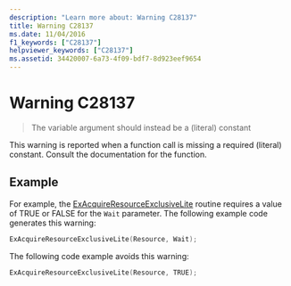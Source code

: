 ```yaml
---
description: "Learn more about: Warning C28137"
title: Warning C28137
ms.date: 11/04/2016
f1_keywords: ["C28137"]
helpviewer_keywords: ["C28137"]
ms.assetid: 34420007-6a73-4f09-bdf7-8d923eef9654
---
```

# Warning C28137

> The variable argument should instead be a (literal) constant

This warning is reported when a function call is missing a required (literal) constant. Consult the documentation for the function.

## Example

For example, the [ExAcquireResourceExclusiveLite](/windows-hardware/drivers/ddi/content/wdm/nf-wdm-exacquireresourceexclusivelite) routine requires a value of TRUE or FALSE for the `Wait` parameter. The following example code generates this warning:

```cpp
ExAcquireResourceExclusiveLite(Resource, Wait);
```

The following code example avoids this warning:

```cpp
ExAcquireResourceExclusiveLite(Resource, TRUE);
```
